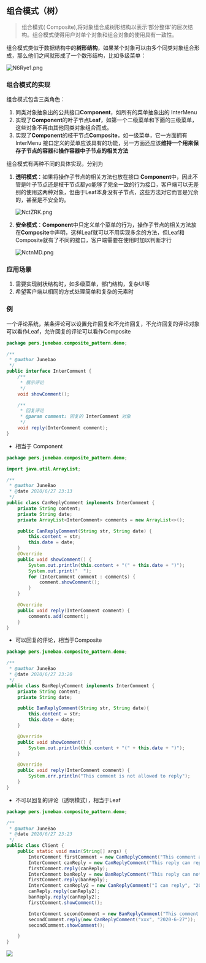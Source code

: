 ## 组合模式（树）

> 组合模式( Composite),将对象组合成树形结构以表示‘部分整体’的层次结构。组合模式使得用户对单个对象和组合对象的使用具有一致性。

组合模式类似于数据结构中的**树形结构**，如果某个对象可以由多个同类对象组合形成，那么他们之间就形成了一个数形结构，比如多级菜单：

![N6Rye1.png](https://s1.ax1x.com/2020/06/27/N6Rye1.png)

### 组合模式的实现

组合模式包含三类角色：

1. 同类对象抽象出的公共接口**Component**，如所有的菜单抽象出的 InterMenu
2. 实现了**Component**的叶子节点**Leaf**，如第一个二级菜单和下面的三级菜单，这些对象不再由其他同类对象组合而成。
3. 实现了**Component**的枝干节点**Composite**，如一级菜单，它一方面拥有 InterMenu 接口定义的菜单应该具有的功能，另一方面还应该**维持一个用来保存子节点的容器**和**操作容器中子节点的相关方法**

组合模式有两种不同的具体实现，分别为

1. **透明模式**：如果将操作子节点的相关方法也放在接口 **Component**中，因此不管是叶子节点还是枝干节点都yo能够了完全一致的行为接口，客户端可以无差别的使用这两种对象，但由于Leaf本身没有子节点，这些方法对它而言是冗余的，甚至是不安全的。

   ![NctZRK.png](https://s1.ax1x.com/2020/06/27/NctZRK.png)

2. **安全模式**：**Component**中只定义单个菜单的行为，操作子节点的相关方法放在**Composite**中声明，这样Leaf就可以不用实现多余的方法，但Leaf和Composite就有了不同的接口，客户端需要在使用时加以判断才行

   ![NctnMD.png](https://s1.ax1x.com/2020/06/27/NctnMD.png)

### 应用场景

1. 需要实现树状结构时，如多级菜单，部门结构，复杂UI等
2. 希望客户端以相同的方式处理简单和复杂的元素时

### 例

一个评论系统，某条评论可以设置允许回复和不允许回复，不允许回复的评论对象可以看作Leaf，允许回复的评论可以看作Composite

```java
package pers.junebao.composite_pattern.demo;

/**
 * @author Junebao
 */
public interface InterComment {
    /**
     * 展示评论
     */
    void showComment();

    /**
     * 回复评论
     * @param comment: 回复的 InterComment 对象
     */
    void reply(InterComment comment);
}
```

* 相当于 Component

  

```java
package pers.junebao.composite_pattern.demo;

import java.util.ArrayList;

/**
 * @author JuneBao
 * @date 2020/6/27 23:13
 */
public class CanReplyComment implements InterComment {
    private String content;
    private String date;
    private ArrayList<InterComment> comments = new ArrayList<>();

    public CanReplyComment(String str, String date) {
        this.content = str;
        this.date = date;
    }
    @Override
    public void showComment() {
        System.out.println(this.content + "(" + this.date + ")");
        System.out.print("  ");
        for (InterComment comment : comments) {
            comment.showComment();
        }
    }

    @Override
    public void reply(InterComment comment) {
        comments.add(comment);
    }
}

```

* 可以回复的评论，相当于Composite



```java
package pers.junebao.composite_pattern.demo;

/**
 * @author JuneBao
 * @date 2020/6/27 23:20
 */
public class BanReplyComment implements InterComment {
    private String content;
    private String date;

    public BanReplyComment(String str, String date){
        this.content = str;
        this.date = date;
    }

    @Override
    public void showComment() {
        System.out.println(this.content + "(" + this.date + ")");
    }

    @Override
    public void reply(InterComment comment) {
        System.err.println("This comment is not allowed to reply");
    }
}

```

* 不可以回复的评论（透明模式），相当于Leaf



```java
package pers.junebao.composite_pattern.demo;

/**
 * @author JuneBao
 * @date 2020/6/27 23:23
 */
public class Client {
    public static void main(String[] args) {
        InterComment firstComment = new CanReplyComment("This comment allows reply", "2020-6-20");
        InterComment canReply = new CanReplyComment("This reply can reply", "2020-6-23");
        firstComment.reply(canReply);
        InterComment banReply = new BanReplyComment("This reply can not reply", "2020-6-24");
        firstComment.reply(banReply);
        InterComment canReply2 = new CanReplyComment("I can reply", "2020-6-24");
        canReply.reply(canReply2);
        banReply.reply(canReply2);
        firstComment.showComment();

        InterComment secondComment = new BanReplyComment("This comment can not reply", "2020-6-27");
        secondComment.reply(new CanReplyComment("xxx", "2020-6-27"));
        secondComment.showComment();

    }
}

```

![](https://s1.ax1x.com/2020/06/28/NcDCUe.png)